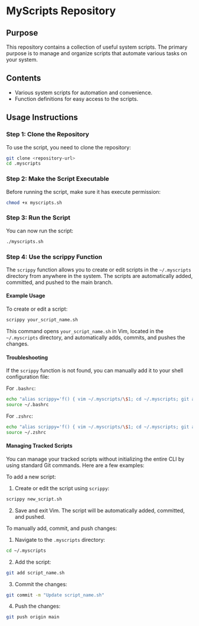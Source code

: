 # MyScripts Repository

## Purpose

This repository contains a collection of useful system scripts. The primary purpose is to manage and organize scripts that automate various tasks on your system.

## Contents

- Various system scripts for automation and convenience.
- Function definitions for easy access to the scripts.

## Usage Instructions

### Step 1: Clone the Repository

To use the script, you need to clone the repository:

```sh
git clone <repository-url>
cd .myscripts
```

### Step 2: Make the Script Executable

Before running the script, make sure it has execute permission:

```sh
chmod +x myscripts.sh
```

### Step 3: Run the Script

You can now run the script:

```sh
./myscripts.sh
```

### Step 4: Use the scrippy Function

The `scrippy` function allows you to create or edit scripts in the `~/.myscripts` directory from anywhere in the system. The scripts are automatically added, committed, and pushed to the main branch.

#### Example Usage

To create or edit a script:

```sh
scrippy your_script_name.sh
```

This command opens `your_script_name.sh` in Vim, located in the `~/.myscripts` directory, and automatically adds, commits, and pushes the changes.

#### Troubleshooting

If the `scrippy` function is not found, you can manually add it to your shell configuration file:

For `.bashrc`:

```sh
echo "alias scrippy='f() { vim ~/.myscripts/\$1; cd ~/.myscripts; git add \$1; git commit -m \"Add or update script \$1\"; git push origin main; cd - > /dev/null; }; f'" >> ~/.bashrc
source ~/.bashrc
```

For `.zshrc`:

```sh
echo "alias scrippy='f() { vim ~/.myscripts/\$1; cd ~/.myscripts; git add \$1; git commit -m \"Add or update script \$1\"; git push origin main; cd - > /dev/null; }; f'" >> ~/.zshrc
source ~/.zshrc
```

#### Managing Tracked Scripts

You can manage your tracked scripts without initializing the entire CLI by using standard Git commands. Here are a few examples:

To add a new script:

1. Create or edit the script using `scrippy`:

```sh
scrippy new_script.sh
```

2. Save and exit Vim. The script will be automatically added, committed, and pushed.

To manually add, commit, and push changes:

1. Navigate to the `.myscripts` directory:

```sh
cd ~/.myscripts
```

2. Add the script:

```sh
git add script_name.sh
```

3. Commit the changes:

```sh
git commit -m "Update script_name.sh"
```

4. Push the changes:

```sh
git push origin main
```

